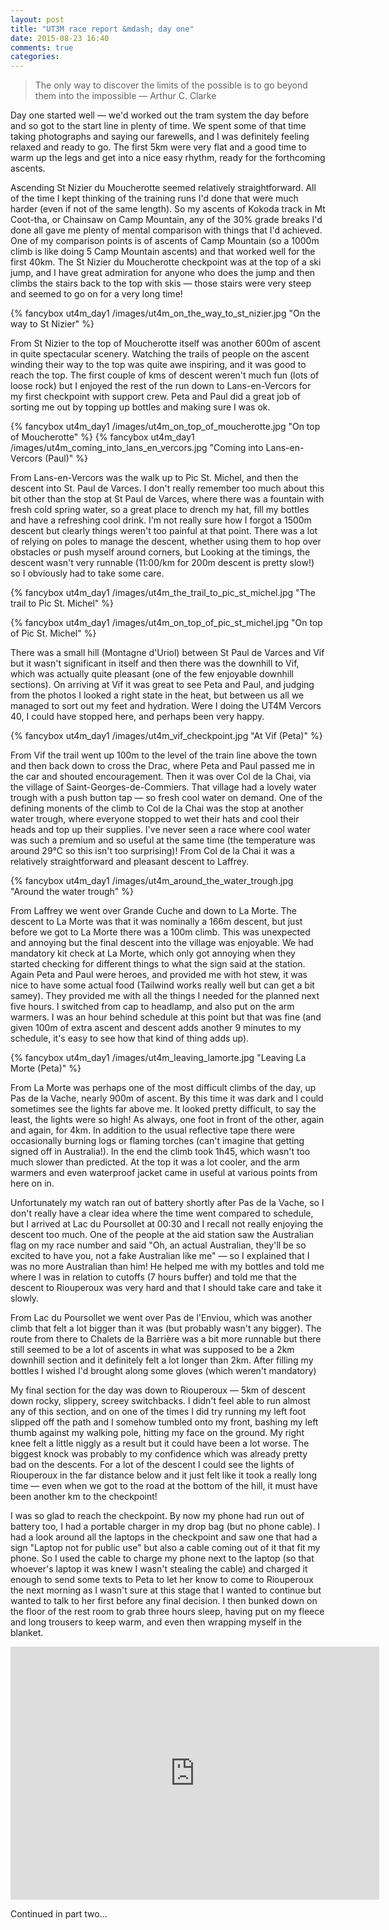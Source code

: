 ```yaml
---
layout: post
title: "UT3M race report &mdash; day one"
date: 2015-08-23 16:40
comments: true
categories:
---
```

> The only way to discover the limits of the possible is to go beyond them into the impossible &mdash; Arthur C. Clarke

Day one started well &mdash; we'd worked out the tram system the day before and so got to the
start line in plenty of time. We spent some of that time taking photographs and saying our
farewells, and I was definitely feeling relaxed and ready to go. The first 5km were very
flat and a good time to warm up the legs and get into a nice easy rhythm, ready for the
forthcoming ascents.

Ascending St Nizier du Moucherotte seemed relatively straightforward. All of the time I
kept thinking of the training runs I'd done that were much harder (even if not of the
same length). So my ascents of Kokoda track in Mt Coot-tha, or Chainsaw on Camp Mountain,
any of the 30% grade breaks I'd done all gave me plenty of mental comparison with things
that I'd achieved. One of my comparison points is of ascents of Camp Mountain (so a 1000m
climb is like doing 5 Camp Mountain ascents) and that worked well for the first 40km.
The St Nizier du Moucherotte checkpoint was at the top of a ski jump, and I have great
admiration for anyone who does the jump and then climbs the stairs back to the top with skis
&mdash; those stairs were very steep and seemed to go on for a very long time!

{% fancybox ut4m_day1 /images/ut4m_on_the_way_to_st_nizier.jpg "On the way to St Nizier" %}


From St Nizier to the top of Moucherotte itself was another 600m of ascent in quite spectacular
scenery. Watching the trails of people on the ascent winding their way to the top was
quite awe inspiring, and it was good to reach the top. The first couple of kms of descent
weren't much fun (lots of loose rock) but I enjoyed the rest of the run down to Lans-en-Vercors
for my first checkpoint with support crew. Peta and Paul did a great job of sorting me out
by topping up bottles and making sure I was ok.

{% fancybox ut4m_day1 /images/ut4m_on_top_of_moucherotte.jpg "On top of Moucherotte" %}
{% fancybox ut4m_day1 /images/ut4m_coming_into_lans_en_vercors.jpg "Coming into Lans-en-Vercors (Paul)" %}

From Lans-en-Vercors was the walk up to Pic St. Michel, and then the descent into
St. Paul de Varces. I don't really remember too much about this bit other than
the stop at St Paul de Varces, where there was a fountain with fresh cold spring
water, so a great place to drench my hat, fill my bottles and have a refreshing cool
drink. I'm not really sure how I forgot a 1500m descent but clearly things weren't
too painful at that point. There was a lot of relying on poles to manage the descent,
whether using them to hop over obstacles or push myself around corners, but
Looking at the timings, the descent wasn't very runnable
(11:00/km for 200m descent is pretty slow!) so I obviously had to take some care.

{% fancybox ut4m_day1 /images/ut4m_the_trail_to_pic_st_michel.jpg "The trail to Pic St. Michel" %}

{% fancybox ut4m_day1 /images/ut4m_on_top_of_pic_st_michel.jpg "On top of Pic St. Michel" %}

There was a small hill (Montagne d'Uriol) between St Paul de Varces and Vif
but it wasn't significant in itself and then there was the downhill to
Vif, which was actually quite pleasant (one of the few enjoyable downhill sections).
On arriving at Vif it was great to see Peta and Paul, and judging from the photos
I looked a right state in the heat, but between us all we managed to sort out my feet
and hydration. Were I doing the UT4M Vercors 40, I could have stopped here, and perhaps
been very happy.

{% fancybox ut4m_day1 /images/ut4m_vif_checkpoint.jpg "At Vif (Peta)" %}

From Vif the trail went up 100m to the level of the train line above the town and then
back down to cross the Drac, where Peta and Paul passed me in the car and shouted
encouragement. Then it was over Col de la Chai, via the village of
Saint-Georges-de-Commiers. That village had a lovely water trough with a push button
tap &mdash; so fresh cool water on demand. One of the defining monents of the climb to
Col de la Chai was the stop at another water trough, where everyone stopped to wet
their hats and cool their heads and top up their supplies. I've never seen a race
where cool water was such a premium and so useful at the same time (the temperature
was around 29&deg;C so this isn't too surprising)! From Col de la
Chai it was a relatively straightforward and pleasant descent to Laffrey.

{% fancybox ut4m_day1 /images/ut4m_around_the_water_trough.jpg "Around the water trough" %}

From Laffrey we went over Grande Cuche and down to La Morte.
The descent to La Morte was that it was nominally a 166m descent, but just before we
got to La Morte there was a 100m climb. This was unexpected and annoying but the final
descent into the village was enjoyable. We had mandatory kit check at La Morte, which
only got annoying when they started checking for different things to what the sign
said at the station.  Again Peta and Paul were heroes, and
provided me with hot stew, it was nice to have some actual food (Tailwind works really
well but can get a bit samey). They provided me with all the things I needed for
the planned next five hours. I switched from cap to headlamp, and also put on the
arm warmers. I was an hour behind schedule at this point but that
was fine (and given 100m of extra ascent and descent adds another 9 minutes to my
schedule, it's easy to see how that kind of thing adds up).

{% fancybox ut4m_day1 /images/ut4m_leaving_lamorte.jpg "Leaving La Morte (Peta)" %}

From La Morte was perhaps one of the most difficult climbs of the day, up Pas de
la Vache, nearly 900m of ascent. By this time it was dark and I could sometimes
see the lights far above me. It looked pretty difficult, to say the least, the
lights were so high! As
always, one foot in front of the other, again and again, for 4km. In addition
to the usual reflective tape there were occasionally burning logs or flaming
torches (can't imagine that getting signed off in Australia!). In the end the
climb took 1h45, which wasn't too much slower than predicted. At the top
it was a lot cooler, and the arm warmers and even waterproof jacket came in
useful at various points from here on in.

Unfortunately my watch ran out of battery shortly after Pas de la Vache,
so I don't really have a clear idea where the time went compared to schedule,
but I arrived at Lac du Poursollet at 00:30 and I recall not really enjoying
the descent too much. One of the people at the aid station saw the Australian
flag on my race number and said "Oh, an actual Australian, they'll be so
excited to have you, not a fake Australian like me" &mdash; so I explained that I
was no more Australian than him! He helped me with my bottles and told me
where I was in relation to cutoffs (7 hours buffer) and told me that the
descent to Riouperoux was very hard and that I should take care and take it
slowly.

From Lac du Poursollet we went over Pas de l'Enviou, which was another
climb that felt a lot bigger than it was (but probably wasn't any bigger).
The route from there to Chalets de la Barrière was a bit more runnable
but there still seemed to be a lot of ascents in what was supposed to be
a 2km downhill section and it definitely felt a lot longer than 2km.
After filling my bottles I wished I'd brought along some gloves (which
weren't mandatory)

My final section for the day was down to Riouperoux &mdash; 5km of descent
down rocky, slippery, screey switchbacks. I didn't feel able to run
almost any of this section, and on one of the times I did try running
my left foot slipped off the path and I somehow tumbled onto my front,
bashing my left thumb against my walking pole, hitting my face on the
ground. My right knee felt a little niggly as a result but it could have
been a lot worse. The biggest knock was probably to my confidence which
was already pretty bad on the descents. For a lot of the descent I
could see the lights of Riouperoux in the far distance below and it
just felt like it took a really long time &mdash; even when we got to the road
at the bottom of the hill, it must have been another km to the checkpoint!

I was so glad to reach the checkpoint. By now my phone had run out of
battery too, I had a portable charger in my drop bag (but no phone cable).
I had a look around all the laptops in the checkpoint and saw one that
had a sign "Laptop not for public use" but also a cable coming out of it
that fit my phone. So I used the cable to charge my phone next to the
laptop (so that whoever's laptop it was knew I wasn't stealing the cable)
and charged it enough to send some texts to Peta to let her know to
come to Riouperoux the next morning as I wasn't sure at this stage that
I wanted to continue but wanted to talk to her first before any final
decision. I then bunked down on the floor of the rest room to grab
three hours sleep, having put on my fleece and long trousers to keep
warm, and even then wrapping myself in the blanket.

<iframe height='405' width='590' frameborder='0' allowtransparency='true' scrolling='no' src='https://www.strava.com/activities/375825361/embed/d7ffc89a52aca370301646a45c802678f70d1c6e'></iframe>

Continued in part two...


